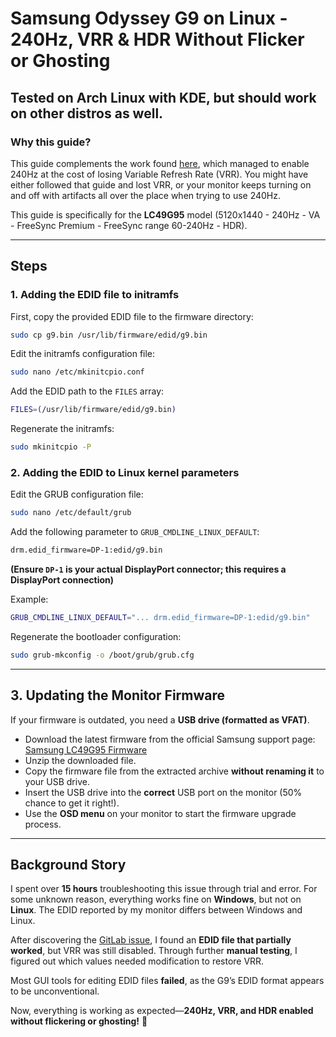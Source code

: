 # Samsung Odyssey G9 on Linux - 240Hz, VRR & HDR Without Flicker or Ghosting

## Tested on Arch Linux with KDE, but should work on other distros as well.

### Why this guide?
This guide complements the work found [here](https://gitlab.freedesktop.org/drm/amd/-/issues/1442#note_1017689), which managed to enable 240Hz at the cost of losing Variable Refresh Rate (VRR). You might have either followed that guide and lost VRR, or your monitor keeps turning on and off with artifacts all over the place when trying to use 240Hz.

This guide is specifically for the **LC49G95** model (5120x1440 - 240Hz - VA - FreeSync Premium - FreeSync range 60-240Hz - HDR).

---

## Steps

### 1. Adding the EDID file to initramfs
First, copy the provided EDID file to the firmware directory:
```bash
sudo cp g9.bin /usr/lib/firmware/edid/g9.bin
```

Edit the initramfs configuration file:
```bash
sudo nano /etc/mkinitcpio.conf
```
Add the EDID path to the `FILES` array:
```bash
FILES=(/usr/lib/firmware/edid/g9.bin)
```

Regenerate the initramfs:
```bash
sudo mkinitcpio -P
```

### 2. Adding the EDID to Linux kernel parameters
Edit the GRUB configuration file:
```bash
sudo nano /etc/default/grub
```

Add the following parameter to `GRUB_CMDLINE_LINUX_DEFAULT`:
```bash
drm.edid_firmware=DP-1:edid/g9.bin
```
**(Ensure `DP-1` is your actual DisplayPort connector; this requires a DisplayPort connection)**

Example:
```bash
GRUB_CMDLINE_LINUX_DEFAULT="... drm.edid_firmware=DP-1:edid/g9.bin"
```

Regenerate the bootloader configuration:
```bash
sudo grub-mkconfig -o /boot/grub/grub.cfg
```

---

## 3. Updating the Monitor Firmware
If your firmware is outdated, you need a **USB drive (formatted as VFAT)**.

- Download the latest firmware from the official Samsung support page:  
  [Samsung LC49G95 Firmware](https://www.samsung.com/fr/support/model/LC49G95TSSUXEN/#downloads)
- Unzip the downloaded file.
- Copy the firmware file from the extracted archive **without renaming it** to your USB drive.
- Insert the USB drive into the **correct** USB port on the monitor (50% chance to get it right!).
- Use the **OSD menu** on your monitor to start the firmware upgrade process.

---

## Background Story
I spent over **15 hours** troubleshooting this issue through trial and error.
For some unknown reason, everything works fine on **Windows**, but not on **Linux**.
The EDID reported by my monitor differs between Windows and Linux.

After discovering the [GitLab issue](https://gitlab.freedesktop.org/drm/amd/-/issues/1442#note_1017689), I found an **EDID file that partially worked**, but VRR was still disabled. Through further **manual testing**, I figured out which values needed modification to restore VRR.

Most GUI tools for editing EDID files **failed**, as the G9’s EDID format appears to be unconventional.

Now, everything is working as expected—**240Hz, VRR, and HDR enabled without flickering or ghosting!** 🚀
